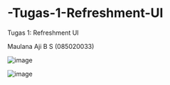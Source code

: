 # -Tugas-1-Refreshment-UI
 Tugas 1: Refreshment UI 
 
 Maulana Aji B S (085020033)


![image](https://user-images.githubusercontent.com/101096352/197152409-c9bf1b87-8b0f-4cec-89c1-5f676a493bce.png)

![image](https://user-images.githubusercontent.com/101096352/197152949-274046ee-a7f1-48d4-b67f-966e66942fec.png)
